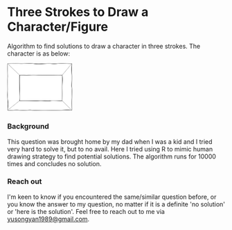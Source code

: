 # Three Strokes to Draw a Character/Figure
Algorithm to find solutions to draw a character in three strokes. The character is as below:

<img src="/image/TheCharacter.jpg" alt="The character" width="150"/>

### Background
This question was brought home by my dad when I was a kid and I tried very hard to solve it, but to no avail. Here I tried using R to mimic human drawing strategy to find potential solutions. The algorithm runs for 10000 times and concludes no solution.

### Reach out
I'm keen to know if you encountered the same/similar question before, or you know the answer to my question, no matter if it is a definite 'no solution' or 'here is the solution'. Feel free to reach out to me via <yusongyan1989@gmail.com>.
